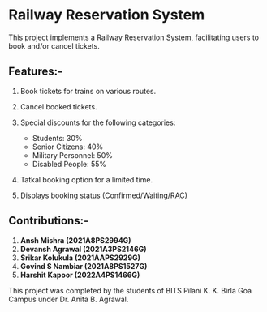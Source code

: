 <h1>Railway Reservation System</h1>

This project implements a Railway Reservation System, facilitating users to book and/or cancel tickets.

<h2>Features:-</h2>

1. Book tickets for trains on various routes.
2. Cancel booked tickets.
3. Special discounts for the following categories:

    - Students: 30%
    - Senior Citizens: 40%
    - Military Personnel: 50%
    - Disabled People: 55%

4. Tatkal booking option for a limited time.
5. Displays booking status (Confirmed/Waiting/RAC)


<h2>Contributions:- </h2>

1. **Ansh Mishra (2021A8PS2994G)**
2. **Devansh Agrawal (2021A3PS2146G)**
3. **Srikar Kolukula (2021AAPS2929G)**
4. **Govind S Nambiar (2021A8PS1527G)**
5. **Harshit Kapoor (2022A4PS1466G)**
   
This project was completed by the students of BITS Pilani K. K. Birla Goa Campus under Dr. Anita B. Agrawal.

